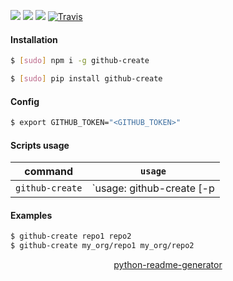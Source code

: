 <!--
https://pypi.org/project/readme-generator/
https://pypi.org/project/python-readme-generator/
-->

[![](https://img.shields.io/badge/OS-Unix-blue.svg?longCache=True)]()
[![](https://img.shields.io/pypi/v/github-create.svg?maxAge=3600)](https://pypi.org/project/github-create/)
[![](https://img.shields.io/npm/v/github-create.svg?maxAge=3600)](https://www.npmjs.com/package/github-create)
[![Travis](https://api.travis-ci.org/looking-for-a-job/github-create.svg?branch=master)](https://travis-ci.org/looking-for-a-job/github-create/)

#### Installation
```bash
$ [sudo] npm i -g github-create
```
```bash
$ [sudo] pip install github-create
```

#### Config
```bash
$ export GITHUB_TOKEN="<GITHUB_TOKEN>"
```

#### Scripts usage
command|`usage`
-|-
`github-create` |`usage: github-create [-p|--private] name`

#### Examples
```bash
$ github-create repo1 repo2
$ github-create my_org/repo1 my_org/repo2
```

<p align="center">
    <a href="https://pypi.org/project/python-readme-generator/">python-readme-generator</a>
</p>